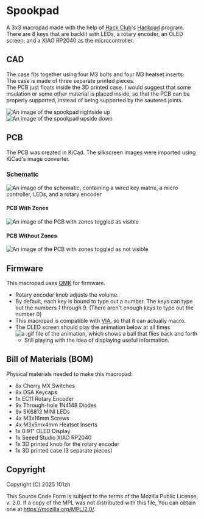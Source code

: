 # Spookpad

A 3x3 macropad made with the help of [Hack Club](https://hackclub.com/)'s [Hackpad](https://hackpad.hackclub.com) program.\
There are 8 keys that are backlit with LEDs, a rotary encoder, an OLED screen, and a XIAO RP2040 as the microcontroller.

## CAD

The case fits together using four M3 bolts and four M3 heatset inserts.\
The case is made of three separate printed pieces.\
The PCB just floats inside the 3D printed case. I would suggest that some insulation or some other material is placed inside, so that the PCB can be properly supported, instead of being supported by the sautered joints.

![An image of the spookpad rightside up](cad/assets/spookpad-rightside-up.png)
![An image of the spookpad upside down](cad/assets/spookpad-upside-down.png)

## PCB

The PCB was created in KiCad. The silkscreen images were imported using KiCad's image converter.

### Schematic

![An image of the schematic, containing a wired key matrix, a micro controller, LEDs, and a rotary encoder](pcb/assets/schematic.png)

#### PCB With Zones

![An image of the PCB with zones toggled as visible](pcb/assets/pcb.png)

#### PCB Without Zones

![An image of the PCB with zones toggled as not visible](pcb/assets/pcb-no-zones.png)

## Firmware

This macropad uses [QMK](https://docs.qmk.fm/) for firmware.

- Rotary encoder knob adjusts the volume.
- By default, each key is bound to type out a number. The keys can type out the numbers 1 through 9. (There aren't enough keys to type out the number 0)
- This macropad is compatible with [VIA](https://caniusevia.com/), so that it can actually macro.
- The OLED screen should play the animation below at all times\
![a .gif file of the animation, which shows a ball that flies back and forth](firmware/assets/placeholder-animation.gif)
  - Still playing with the idea of displaying useful information.

## Bill of Materials (BOM)

Physical materials needed to make this macropad:

- 8x Cherry MX Switches
- 8x DSA Keycaps
- 1x EC11 Rotary Encoder
- 9x Through-hole 1N4148 Diodes
- 9x SK6812 MINI LEDs
- 4x M3x16mm Screws
- 4x M3x5mx4mm Heatset Inserts
- 1x 0.91" OLED Display
- 1x Seeed Studio XIAO RP2040
- 1x 3D printed knob for the rotary encoder
- 1x 3D printed case (3 separate pieces)

## Copyright

Copyright (C) 2025 101zh

This Source Code Form is subject to the terms of the Mozilla Public License, v. 2.0. If a copy of the MPL was not distributed with this file, You can obtain one at https://mozilla.org/MPL/2.0/.
